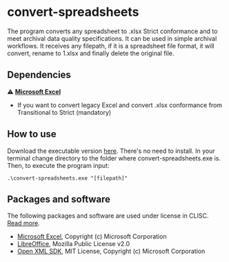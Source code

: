 # convert-spreadsheets

The program converts any spreadsheet to .xlsx Strict conformance and to meet archival data quality specifications. It can be used in simple archival workflows. It receives any filepath, if it is a spreadsheet file format, it will convert, rename to 1.xlsx and finally delete the original file.

## Dependencies

:warning: **[Microsoft Excel](https://www.microsoft.com/en-us/microsoft-365/excel)**
* If you want to convert legacy Excel and convert .xlsx conformance from Transitional to Strict (mandatory)

## How to use
Download the executable version [here](https://github.com/Asbjoedt/convert-spreadsheets/releases). There's no need to install. In your terminal change directory to the folder where convert-spreadsheets.exe is. Then, to execute the program input:
```
.\convert-spreadsheets.exe "[filepath]"
```

## Packages and software

The following packages and software are used under license in CLISC. [Read more](https://github.com/Asbjoedt/CLISC/wiki/Dependencies).

* [Microsoft Excel](https://www.microsoft.com/en-us/microsoft-365/excel), Copyright (c) Microsoft Corporation
* [LibreOffice](https://www.libreoffice.org/), Mozilla Public License v2.0
* [Open XML SDK](https://github.com/OfficeDev/Open-XML-SDK), MIT License, Copyright (c) Microsoft Corporation
